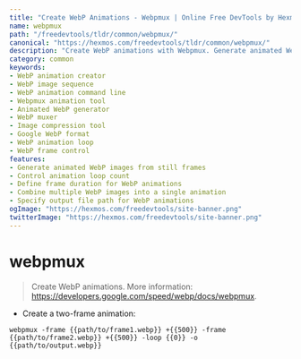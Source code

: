 ```yaml
---
title: "Create WebP Animations - Webpmux | Online Free DevTools by Hexmos"
name: webpmux
path: "/freedevtools/tldr/common/webpmux/"
canonical: "https://hexmos.com/freedevtools/tldr/common/webpmux/"
description: "Create WebP animations with Webpmux. Generate animated WebP images using command-line tools for efficient image compression. Free online tool, no registration required."
category: common
keywords:
- WebP animation creator
- WebP image sequence
- WebP animation command line
- Webpmux animation tool
- Animated WebP generator
- WebP muxer
- Image compression tool
- Google WebP format
- WebP animation loop
- WebP frame control
features:
- Generate animated WebP images from still frames
- Control animation loop count
- Define frame duration for WebP animations
- Combine multiple WebP images into a single animation
- Specify output file path for WebP animations
ogImage: "https://hexmos.com/freedevtools/site-banner.png"
twitterImage: "https://hexmos.com/freedevtools/site-banner.png"
---
```


# webpmux

> Create WebP animations.
> More information: <https://developers.google.com/speed/webp/docs/webpmux>.

- Create a two-frame animation:

`webpmux -frame {{path/to/frame1.webp}} +{{500}} -frame {{path/to/frame2.webp}} +{{500}} -loop {{0}} -o {{path/to/output.webp}}`
